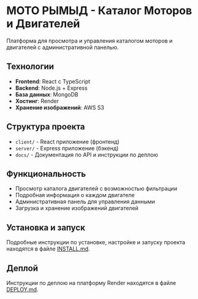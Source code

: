 # МОТО РЫМЫД - Каталог Моторов и Двигателей

Платформа для просмотра и управления каталогом моторов и двигателей с административной панелью.

## Технологии

- **Frontend**: React с TypeScript
- **Backend**: Node.js + Express
- **База данных**: MongoDB
- **Хостинг**: Render
- **Хранение изображений**: AWS S3

## Структура проекта

- `client/` - React приложение (фронтенд)
- `server/` - Express приложение (бэкенд)
- `docs/` - Документация по API и инструкции по деплою

## Функциональность

- Просмотр каталога двигателей с возможностью фильтрации
- Подробная информация о каждом двигателе
- Административная панель для управления данными
- Загрузка и хранение изображений двигателей

## Установка и запуск

Подробные инструкции по установке, настройке и запуску проекта находятся в файле [INSTALL.md](docs/INSTALL.md).

## Деплой

Инструкции по деплою на платформу Render находятся в файле [DEPLOY.md](docs/DEPLOY.md). 